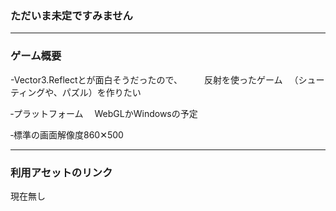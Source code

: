 ### ただいま未定ですみません

---

### ゲーム概要

-Vector3.Reflectとが面白そうだったので、　　　反射を使ったゲーム
　（シューティングや、パズル）を作りたい
 
‐プラットフォーム
　WebGLかWindowsの予定
 
‐標準の画面解像度860✕500

---

### 利用アセットのリンク

現在無し


